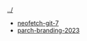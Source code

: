 [../](..)

- [neofetch-git-7](https://raw.githubusercontent.com/parchlinux/ppr/main/aarch64/neofetch-git-7.1.0.r172.g2cbd8e44-1-any.pkg.tar.zst)
- [parch-branding-2023](https://raw.githubusercontent.com/parchlinux/ppr/main/aarch64/parch-branding-2023.12.25-0-any.pkg.tar.zst)
